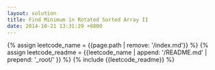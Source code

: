 ```yaml
---
layout: solution
title: Find Minimum in Rotated Sorted Array II
date: 2014-10-21 13:31:29 +0800
---
```

{% assign leetcode_name = {{page.path | remove: '/index.md'}}  %}
{% assign leetcode_readme = {{leetcode_name | append: '/README.md' | prepend: '_root/' }}  %}
{% include {{leetcode_readme}} %}
